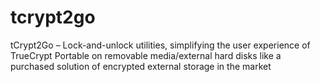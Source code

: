 # tcrypt2go
tCrypt2Go – Lock-and-unlock utilities, simplifying the user experience of TrueCrypt Portable on removable media/external hard disks like a purchased solution of encrypted external storage in the market

